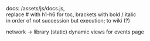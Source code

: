 
docs: /assets/js/docs.js,  
replace # with h1-h6 for toc, brackets with bold / italic  
in order of not succession but execution; to wiki (?)  

network -> library (static)
dynamic views for events page
